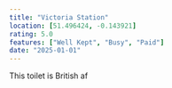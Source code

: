 ```yaml
---
title: "Victoria Station"
location: [51.496424, -0.143921]
rating: 5.0
features: ["Well Kept", "Busy", "Paid"]
date: "2025-01-01"
---
```

This toilet is British af